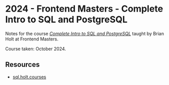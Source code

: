 # 2024 - Frontend Masters - Complete Intro to SQL and PostgreSQL

Notes for the course _[Complete Intro to SQL and PostgreSQL](https://frontendmasters.com/courses/sql/)_ taught by Brian Holt at Frontend Masters.

Course taken: October 2024.

## Resources

- [sql.holt.courses](https://sql.holt.courses/)
